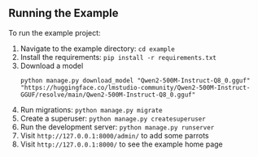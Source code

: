 ## Running the Example

To run the example project:

1. Navigate to the example directory: `cd example`
2. Install the requirements: `pip install -r requirements.txt`
3. Download a model
    ```
    python manage.py download_model "Qwen2-500M-Instruct-Q8_0.gguf" "https://huggingface.co/lmstudio-community/Qwen2-500M-Instruct-GGUF/resolve/main/Qwen2-500M-Instruct-Q8_0.gguf" 
    ```
4. Run migrations: `python manage.py migrate`
5. Create a superuser: `python manage.py createsuperuser`
6. Run the development server: `python manage.py runserver`
7. Visit `http://127.0.0.1:8000/admin/` to add some parrots
8. Visit `http://127.0.0.1:8000/` to see the example home page